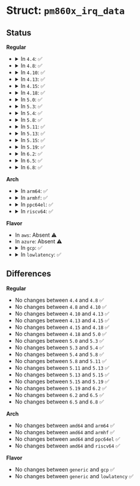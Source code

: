 # Struct: <code>pm860x_irq_data</code>

## Status
<b>Regular</b>
<ul>
<li>
<details>
<summary>In <code>4.4</code>: ✅</summary>

```c
struct pm860x_irq_data {
    int reg;
    int mask_reg;
    int enable;
    int offs;
};
```
</details>
</li>
<li>
<details>
<summary>In <code>4.8</code>: ✅</summary>

```c
struct pm860x_irq_data {
    int reg;
    int mask_reg;
    int enable;
    int offs;
};
```
</details>
</li>
<li>
<details>
<summary>In <code>4.10</code>: ✅</summary>

```c
struct pm860x_irq_data {
    int reg;
    int mask_reg;
    int enable;
    int offs;
};
```
</details>
</li>
<li>
<details>
<summary>In <code>4.13</code>: ✅</summary>

```c
struct pm860x_irq_data {
    int reg;
    int mask_reg;
    int enable;
    int offs;
};
```
</details>
</li>
<li>
<details>
<summary>In <code>4.15</code>: ✅</summary>

```c
struct pm860x_irq_data {
    int reg;
    int mask_reg;
    int enable;
    int offs;
};
```
</details>
</li>
<li>
<details>
<summary>In <code>4.18</code>: ✅</summary>

```c
struct pm860x_irq_data {
    int reg;
    int mask_reg;
    int enable;
    int offs;
};
```
</details>
</li>
<li>
<details>
<summary>In <code>5.0</code>: ✅</summary>

```c
struct pm860x_irq_data {
    int reg;
    int mask_reg;
    int enable;
    int offs;
};
```
</details>
</li>
<li>
<details>
<summary>In <code>5.3</code>: ✅</summary>

```c
struct pm860x_irq_data {
    int reg;
    int mask_reg;
    int enable;
    int offs;
};
```
</details>
</li>
<li>
<details>
<summary>In <code>5.4</code>: ✅</summary>

```c
struct pm860x_irq_data {
    int reg;
    int mask_reg;
    int enable;
    int offs;
};
```
</details>
</li>
<li>
<details>
<summary>In <code>5.8</code>: ✅</summary>

```c
struct pm860x_irq_data {
    int reg;
    int mask_reg;
    int enable;
    int offs;
};
```
</details>
</li>
<li>
<details>
<summary>In <code>5.11</code>: ✅</summary>

```c
struct pm860x_irq_data {
    int reg;
    int mask_reg;
    int enable;
    int offs;
};
```
</details>
</li>
<li>
<details>
<summary>In <code>5.13</code>: ✅</summary>

```c
struct pm860x_irq_data {
    int reg;
    int mask_reg;
    int enable;
    int offs;
};
```
</details>
</li>
<li>
<details>
<summary>In <code>5.15</code>: ✅</summary>

```c
struct pm860x_irq_data {
    int reg;
    int mask_reg;
    int enable;
    int offs;
};
```
</details>
</li>
<li>
<details>
<summary>In <code>5.19</code>: ✅</summary>

```c
struct pm860x_irq_data {
    int reg;
    int mask_reg;
    int enable;
    int offs;
};
```
</details>
</li>
<li>
<details>
<summary>In <code>6.2</code>: ✅</summary>

```c
struct pm860x_irq_data {
    int reg;
    int mask_reg;
    int enable;
    int offs;
};
```
</details>
</li>
<li>
<details>
<summary>In <code>6.5</code>: ✅</summary>

```c
struct pm860x_irq_data {
    int reg;
    int mask_reg;
    int enable;
    int offs;
};
```
</details>
</li>
<li>
<details>
<summary>In <code>6.8</code>: ✅</summary>

```c
struct pm860x_irq_data {
    int reg;
    int mask_reg;
    int enable;
    int offs;
};
```
</details>
</li>
</ul>
<b>Arch</b>
<ul>
<li>
<details>
<summary>In <code>arm64</code>: ✅</summary>

```c
struct pm860x_irq_data {
    int reg;
    int mask_reg;
    int enable;
    int offs;
};
```
</details>
</li>
<li>
<details>
<summary>In <code>armhf</code>: ✅</summary>

```c
struct pm860x_irq_data {
    int reg;
    int mask_reg;
    int enable;
    int offs;
};
```
</details>
</li>
<li>
<details>
<summary>In <code>ppc64el</code>: ✅</summary>

```c
struct pm860x_irq_data {
    int reg;
    int mask_reg;
    int enable;
    int offs;
};
```
</details>
</li>
<li>
<details>
<summary>In <code>riscv64</code>: ✅</summary>

```c
struct pm860x_irq_data {
    int reg;
    int mask_reg;
    int enable;
    int offs;
};
```
</details>
</li>
</ul>
<b>Flavor</b>
<ul>
<li>
In <code>aws</code>: Absent ⚠️
</li>
<li>
In <code>azure</code>: Absent ⚠️
</li>
<li>
<details>
<summary>In <code>gcp</code>: ✅</summary>

```c
struct pm860x_irq_data {
    int reg;
    int mask_reg;
    int enable;
    int offs;
};
```
</details>
</li>
<li>
<details>
<summary>In <code>lowlatency</code>: ✅</summary>

```c
struct pm860x_irq_data {
    int reg;
    int mask_reg;
    int enable;
    int offs;
};
```
</details>
</li>
</ul>

## Differences
<b>Regular</b>
<ul>
<li>
No changes between <code>4.4</code> and <code>4.8</code> ✅
</li>
<li>
No changes between <code>4.8</code> and <code>4.10</code> ✅
</li>
<li>
No changes between <code>4.10</code> and <code>4.13</code> ✅
</li>
<li>
No changes between <code>4.13</code> and <code>4.15</code> ✅
</li>
<li>
No changes between <code>4.15</code> and <code>4.18</code> ✅
</li>
<li>
No changes between <code>4.18</code> and <code>5.0</code> ✅
</li>
<li>
No changes between <code>5.0</code> and <code>5.3</code> ✅
</li>
<li>
No changes between <code>5.3</code> and <code>5.4</code> ✅
</li>
<li>
No changes between <code>5.4</code> and <code>5.8</code> ✅
</li>
<li>
No changes between <code>5.8</code> and <code>5.11</code> ✅
</li>
<li>
No changes between <code>5.11</code> and <code>5.13</code> ✅
</li>
<li>
No changes between <code>5.13</code> and <code>5.15</code> ✅
</li>
<li>
No changes between <code>5.15</code> and <code>5.19</code> ✅
</li>
<li>
No changes between <code>5.19</code> and <code>6.2</code> ✅
</li>
<li>
No changes between <code>6.2</code> and <code>6.5</code> ✅
</li>
<li>
No changes between <code>6.5</code> and <code>6.8</code> ✅
</li>
</ul>
<b>Arch</b>
<ul>
<li>
No changes between <code>amd64</code> and <code>arm64</code> ✅
</li>
<li>
No changes between <code>amd64</code> and <code>armhf</code> ✅
</li>
<li>
No changes between <code>amd64</code> and <code>ppc64el</code> ✅
</li>
<li>
No changes between <code>amd64</code> and <code>riscv64</code> ✅
</li>
</ul>
<b>Flavor</b>
<ul>
<li>
No changes between <code>generic</code> and <code>gcp</code> ✅
</li>
<li>
No changes between <code>generic</code> and <code>lowlatency</code> ✅
</li>
</ul>
